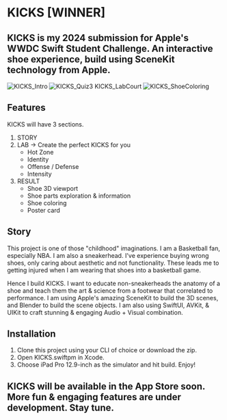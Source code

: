 # KICKS [WINNER]
## KICKS is my 2024 submission for Apple's WWDC Swift Student Challenge. An interactive shoe experience, build using SceneKit technology from Apple.

![KICKS_Intro](https://github.com/ooowwwiiilll/WWDC24_Kicks/assets/92080715/ca93bb36-50e5-4e09-b024-2d5624386d47)
![![KICKS_Quiz3](https://github.com/ooowwwiiilll/WWDC24_Kicks/assets/92080715/2015ba0f-22da-4afd-9397-0d6f12b3c267)
KICKS_LabCourt](https://github.com/ooowwwiiilll/WWDC24_Kicks/assets/92080715/f9df0589-661e-493d-9701-625fad72bfe7)
![KICKS_ShoeColoring](https://github.com/ooowwwiiilll/WWDC24_Kicks/assets/92080715/291be721-7298-406d-846c-ab956a4c7f9d)

## Features

KICKS will have 3 sections.
01. STORY
02. LAB -> Create the perfect KICKS for you
    - Hot Zone
    - Identity
    - Offense / Defense
    - Intensity
03. RESULT
    - Shoe 3D viewport
    - Shoe parts exploration & information
    - Shoe coloring
    - Poster card

## Story

This project is one of those "childhood" imaginations. 
I am a Basketball fan, especially NBA. I am also a sneakerhead. I've experience buying wrong shoes, only caring about aesthetic and not functionality. These leads me to getting injured when I am wearing that shoes into a basketball game. 

Hence I build KICKS. I want to educate non-sneakerheads the anatomy of a shoe and teach them the art & science from a footwear that correlated to performance. I am using Apple's amazing SceneKit to build the 3D scenes, and Blender to build the scene objects. I am also using SwiftUI, AVKit, & UIKit to craft stunning & engaging Audio + Visual combination. 

## Installation

1. Clone this project using your CLI of choice or download the zip.
2. Open KICKS.swiftpm in Xcode.
3. Choose iPad Pro 12.9-inch as the simulator and hit build.
Enjoy!

## KICKS will be available in the App Store soon. More fun & engaging features are under development. Stay tune.

